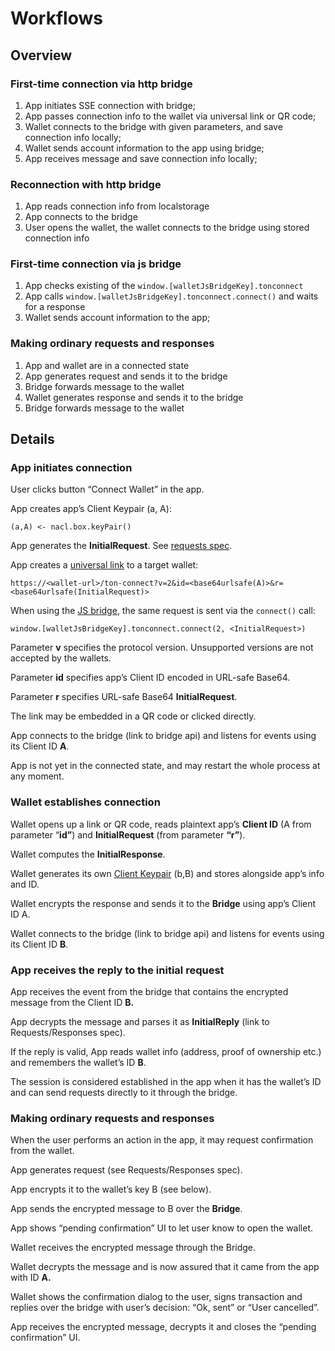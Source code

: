 # Workflows

## Overview

### First-time connection via http bridge
1. App initiates SSE connection with bridge;
2. App passes connection info to the wallet via universal link or QR code;
3. Wallet connects to the bridge with given parameters, and save connection info locally;
4. Wallet sends account information to the app using bridge;
5. App receives message and save connection info locally;

### Reconnection with http bridge
1. App reads connection info from localstorage
2. App connects to the bridge
3. User opens the wallet, the wallet connects to the bridge using stored connection info

### First-time connection via js bridge
1. App checks existing of the `window.[walletJsBridgeKey].tonconnect`
2. App calls `window.[walletJsBridgeKey].tonconnect.connect()` and waits for a response
4. Wallet sends account information to the app;

###  Making ordinary requests and responses
1. App and wallet are in a connected state
2. App generates request and sends it to the bridge
3. Bridge forwards message to the wallet
4. Wallet generates response and sends it to the bridge
5. Bridge forwards message to the wallet


## Details

### App initiates connection

User clicks button “Connect Wallet” in the app.

App creates app’s Client Keypair (a, A):

```
(a,A) <- nacl.box.keyPair()
```

App generates the **InitialRequest**. See [requests spec](requests-responses.md).

App creates a [universal link](https://github.com/ton-connect/docs/blob/main/bridge.md#universal-link) to a target wallet:

```
https://<wallet-url>/ton-connect?v=2&id=<base64urlsafe(A)>&r=<base64urlsafe(InitialRequest)>
```

When using the [JS bridge](https://github.com/ton-connect/docs/blob/main/bridge.md#js-bridge), the same request is sent via the `connect()` call:

```
window.[walletJsBridgeKey].tonconnect.connect(2, <InitialRequest>)
```

Parameter **v** specifies the protocol version. Unsupported versions are not accepted by the wallets.

Parameter **id** specifies app’s Client ID encoded in URL-safe Base64.

Parameter **r** specifies URL-safe Base64 **InitialRequest**.

The link may be embedded in a QR code or clicked directly.

App connects to the bridge (link to bridge api) and listens for events using its Client ID **A**.

App is not yet in the connected state, and may restart the whole process at any moment.

### Wallet establishes connection

Wallet opens up a link or QR code, reads plaintext app’s **Client ID** (A from parameter “**id”**) and **InitialRequest** (from parameter **“r”**).

Wallet computes the **InitialResponse**.

Wallet generates its own [Client Keypair](https://github.com/ton-connect/docs/blob/main/session.md#client-keypair) (b,B) and stores alongside app’s info and ID.

Wallet encrypts the response and sends it to the **Bridge** using app’s Client ID A.

Wallet connects to the bridge (link to bridge api) and listens for events using its Client ID **B**.

### App receives the reply to the initial request

App receives the event from the bridge that contains the encrypted message from the Client ID **B.**

App decrypts the message and parses it as **InitialReply** (link to Requests/Responses spec).

If the reply is valid, App reads wallet info (address, proof of ownership etc.) and remembers the wallet’s ID **B**.

The session is considered established in the app when it has the wallet’s ID and can send requests directly to it through the bridge.

### Making ordinary requests and responses

When the user performs an action in the app, it may request confirmation from the wallet.

App generates request (see Requests/Responses spec).

App encrypts it to the wallet’s key B (see below).

App sends the encrypted message to B over the **Bridge**.

App shows “pending confirmation” UI to let user know to open the wallet.

Wallet receives the encrypted message through the Bridge.

Wallet decrypts the message and is now assured that it came from the app with ID **A.**

Wallet shows the confirmation dialog to the user, signs transaction and replies over the bridge with user’s decision: “Ok, sent” or “User cancelled”.

App receives the encrypted message, decrypts it and closes the “pending confirmation” UI.

